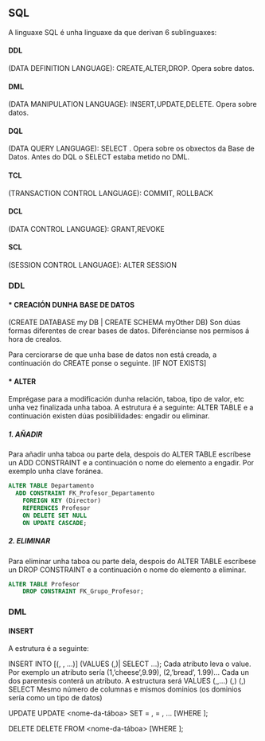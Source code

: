 ## SQL
A linguaxe SQL é unha linguaxe da que derivan 6 sublinguaxes:
  
 #### DDL
 (DATA DEFINITION LANGUAGE): CREATE,ALTER,DROP. Opera sobre datos.
 #### DML
 (DATA MANIPULATION LANGUAGE): INSERT,UPDATE,DELETE. Opera sobre datos.
 #### DQL
 (DATA QUERY LANGUAGE): SELECT . Opera sobre os obxectos da Base de Datos.
 Antes do DQL o SELECT estaba metido no DML. 
 #### TCL
 (TRANSACTION CONTROL LANGUAGE): COMMIT, ROLLBACK
 #### DCL
 (DATA CONTROL LANGUAGE): GRANT,REVOKE
 #### SCL
 (SESSION CONTROL LANGUAGE): ALTER SESSION

 ### DDL

  ####  * CREACIÓN DUNHA BASE DE DATOS
 (CREATE DATABASE my DB | CREATE SCHEMA myOther DB)
 Son dúas formas diferentes de crear bases de datos. Diferéncianse nos permisos á hora de crealos.

 Para cerciorarse de que unha base de datos non está creada, a continuación do CREATE ponse o seguinte.
 [IF NOT EXISTS]<nome-da-BD>

 #### * ALTER
 Emprégase para a modificación dunha relación, taboa, tipo de valor, etc unha vez finalizada unha taboa.
 A estrutura é a seguinte:
 ALTER TABLE <Nome-da-taboa> e a continuación existen dúas posiblilidades: engadir ou eliminar.
 
 ##### 1. AÑADIR
 Para añadir unha taboa ou parte dela, despois do ALTER TABLE <Nome-da-taboa> escríbese un ADD CONSTRAINT e a continuación 
 o nome do elemento a engadir. Por exemplo unha clave foránea. 

```sql	
ALTER TABLE Departamento
  ADD CONSTRAINT FK_Profesor_Departamento
    FOREIGN KEY (Director)
    REFERENCES Profesor
    ON DELETE SET NULL
    ON UPDATE CASCADE;
```
 
 ##### 2. ELIMINAR
 Para eliminar unha taboa ou parte dela, despois do ALTER TABLE <Nome-da-taboa> escríbese un DROP CONSTRAINT e a continuación 
 o nome do elemento a eliminar.
	
```sql
ALTER TABLE Profesor
    DROP CONSTRAINT FK_Grupo_Profesor;
```	

 ### DML
 #### INSERT
 
 A estrutura é a seguinte:
 
INSERT INTO <nome-da-taboa>
[(<atributo>, <atributo2>, ...)]
(VALUES (<valor1>,<valor2>)| SELECT ...);
Cada atributo leva o value. Por exemplo un atributo sería (1,’cheese’,9.99), (2,’bread’, 1.99)...
Cada un dos parentesis conterá un atributo.
A estructura será 
VALUES
	 (<valor1A>,<valor2A>,...)
	 (<valor1B>,<valor2B>)
	 (<valor1N>,<valor2N>)
SELECT
Mesmo número de columnas e mismos dominios (os dominios sería como un tipo de datos)

UPDATE
UPDATE <nome-da-táboa>
    SET <atributo1> = <valor1>,
           <atributo2> = <valor2>, …
[WHERE <predicado>];

DELETE
DELETE FROM  <nome-da-táboa>
[WHERE <predicado>];
	
	
